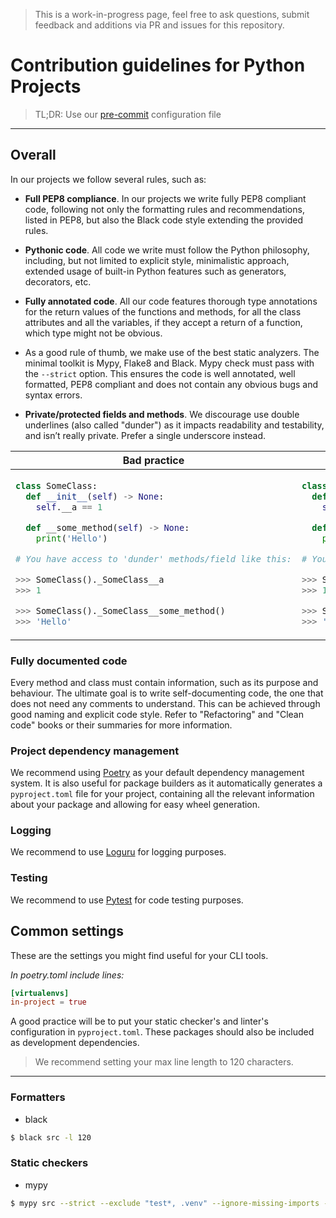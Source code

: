 > This is a work-in-progress page, feel free to ask questions, submit feedback and additions via PR and issues for
> this repository.

# Contribution guidelines for Python Projects

> TL;DR: Use our [pre-commit](https://pre-commit.com/) configuration file

---

## Overall

In our projects we follow several rules, such as:

- **Full PEP8 compliance**. In our projects we write fully PEP8 compliant code, following not only the formatting rules
  and recommendations, listed in PEP8, but also the Black code style extending the provided rules.

- **Pythonic code**. All code we write must follow the Python philosophy, including, but not limited to explicit style,
  minimalistic approach, extended usage of built-in Python features such as generators, decorators, etc.

- **Fully annotated code**. All our code features thorough type annotations for the return values of the functions and
  methods, for all the class attributes and all the variables, if they accept a return of a function, which type might
  not be obvious.

- As a good rule of thumb, we make use of the best static analyzers. The minimal toolkit is Mypy, Flake8 and Black. Mypy
  check must pass with the `--strict` option. This ensures the code is well annotated, well formatted, PEP8 compliant
  and does not contain any obvious bugs and syntax errors.

- **Private/protected fields and methods**. We discourage use double underlines (also called "dunder") as it impacts readability and testability, and isn’t really private. Prefer a single underscore instead.

<table>
  <thead>
    <tr>
      <th>Bad practice</th>
      <th>Good practice</th>
    </tr>
  </thead>
<tbody>
<tr>
  <td>

  ```python
  class SomeClass:
    def __init__(self) -> None:
      self.__a == 1

    def __some_method(self) -> None:
      print('Hello')

  # You have access to 'dunder' methods/field like this:

  >>> SomeClass()._SomeClass__a
  >>> 1

  >>> SomeClass()._SomeClass__some_method()
  >>> 'Hello'
  ```

  </td>
  <td>

  ```python
  class SomeClass:
    def __init__(self) -> None:
      self._a == 1

    def _some_method(self) -> None:
      print('Hello')

  # You still able to access those methods/field, but it's much readable:

  >>> SomeClass()._a
  >>> 1

  >>> SomeClass()._some_method()
  >>> 'Hello'
  ```

  </td>
</tr>
</tbody>
</table>

### Fully documented code

Every method and class must contain information, such as its purpose and behaviour. The ultimate goal is to write
self-documenting code, the one that does not need any comments to understand. This can be achieved through good naming
and explicit code style. Refer to "Refactoring" and "Clean code" books or their summaries for more information.

### Project dependency management

We recommend using [Poetry](<(https://python-poetry.org/)>) as your default dependency management system. It is also
useful for package builders as it automatically generates a `pyproject.toml` file for your project, containing all the
relevant information about your package and allowing for easy wheel generation.

### Logging

We recommend to use [Loguru](https://loguru.readthedocs.io/) for logging purposes.

### Testing

We recommend to use [Pytest](https://docs.pytest.org) for code testing purposes.

## Common settings

These are the settings you might find useful for your CLI tools.

_In poetry.toml include lines:_

```toml
[virtualenvs]
in-project = true
```

A good practice will be to put your static checker's and linter's configuration in `pyproject.toml`. These packages
should also be included as development dependencies.

> We recommend setting your max line length to 120 characters.

---

### Formatters

- black

```bash
$ black src -l 120
```

### Static checkers

- mypy

```bash
$ mypy src --strict --exclude "test*, .venv" --ignore-missing-imports --allow-untyped-decorators --warn-incomplete-stub --implicit-reexport
```
